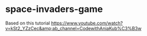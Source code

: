 # space-invaders-game
Based on this tutorial https://www.youtube.com/watch?v=kSt2_YZzCec&amp;ab_channel=CodewithAniaKub%C3%B3w
